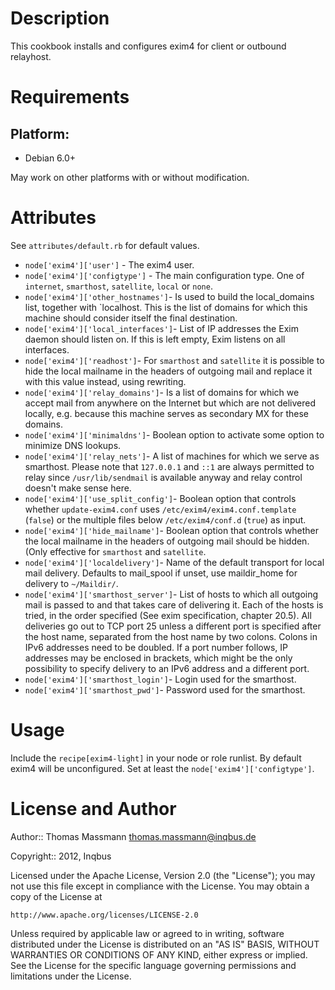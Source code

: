 Description
===========

This cookbook installs and configures exim4 for client or outbound relayhost.

Requirements
============

## Platform:

* Debian 6.0+

May work on other platforms with or without modification.

Attributes
==========

See `attributes/default.rb` for default values.

* `node['exim4']['user']` - The exim4 user.
* `node['exim4']['configtype']` - The main configuration type. One of
  `internet`, `smarthost`, `satellite`, `local` or `none`.
* `node['exim4']['other_hostnames']`- Is used to build the local_domains list,
  together with `localhost. This is the list of domains for which this
  machine should consider itself the final destination.
* `node['exim4']['local_interfaces']`- List of IP addresses the Exim daemon
  should listen on. If this is left empty, Exim listens on all interfaces.
* `node['exim4']['readhost']`- For `smarthost` and `satellite` it is possible
  to hide the local mailname in the headers of outgoing mail and replace it
  with this value instead, using rewriting.
* `node['exim4']['relay_domains']`- Is a list of domains for which we accept
  mail from anywhere on the Internet but which are not delivered locally, e.g.
  because this machine serves as secondary MX for these domains.
* `node['exim4']['minimaldns']`- Boolean option to activate some option to
  minimize DNS lookups.
* `node['exim4']['relay_nets']`- A list of machines for which we serve as
  smarthost. Please note that `127.0.0.1` and `::1` are always permitted to
  relay since `/usr/lib/sendmail` is available anyway and relay control
  doesn't make sense here.
* `node['exim4']['use_split_config']`- Boolean option that controls whether
  `update-exim4.conf` uses `/etc/exim4/exim4.conf.template` (`false`) or the
  multiple files below `/etc/exim4/conf.d` (`true`) as input.
* `node['exim4']['hide_mailname']`- Boolean option that controls whether the
  local mailname in the headers of outgoing mail should be hidden. (Only
  effective for `smarthost` and `satellite`.
* `node['exim4']['localdelivery']`- Name of the default transport for local
  mail delivery. Defaults to mail_spool if unset, use maildir_home for
  delivery to `~/Maildir/`.
* `node['exim4']['smarthost_server']`- List of hosts to which all outgoing
  mail is passed to and that takes care of delivering it. Each of the hosts
  is tried, in the order specified (See exim specification, chapter 20.5).
  All deliveries go out to TCP port 25 unless a different port is specified
  after the host name, separated from the host name by two colons. Colons in
  IPv6 addresses need to be doubled. If a port number follows, IP addresses
  may be enclosed in brackets, which might be the only possibility to specify
  delivery to an IPv6 address and a different port.
* `node['exim4']['smarthost_login']`- Login used for the smarthost.
* `node['exim4']['smarthost_pwd']`- Password used for the smarthost.


Usage
=====

Include the `recipe[exim4-light]` in your node or role runlist. By default
exim4 will be unconfigured. Set at least the `node['exim4']['configtype']`.


License and Author
==================

Author:: Thomas Massmann <thomas.massmann@inqbus.de>

Copyright:: 2012, Inqbus

Licensed under the Apache License, Version 2.0 (the "License");
you may not use this file except in compliance with the License.
You may obtain a copy of the License at

    http://www.apache.org/licenses/LICENSE-2.0

Unless required by applicable law or agreed to in writing, software
distributed under the License is distributed on an "AS IS" BASIS,
WITHOUT WARRANTIES OR CONDITIONS OF ANY KIND, either express or implied.
See the License for the specific language governing permissions and
limitations under the License.
